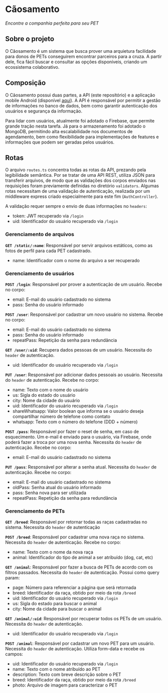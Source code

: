 # Cãosamento
*Encontre a companhia perfeita para seu PET*

## Sobre o projeto
O Cãosamento é um sistema que busca prover uma arquietura facilidade para donos de PETs conseguirem encontrar parceiros para a cruza. A partir dele, fica fácil buscar e consultar as opções disponíveis, criando um ecossistema colaborativo.

## Composição
O Cãosamento possui duas partes, a API (este reposítório) e a aplicação mobile Android (disponível [aqui](https://github.com/BrunoSantosPK/CaosamentoApp)). A API é responsável por permitir a gestão de informações no banco de dados, bem como garantir autenticação dos usuários e segurança da informação.

Para lidar com usuários, atualmente foi adotado o Firebase, que permite grande tração nesta tarefa. Já para o armazenamento foi adotado o MongoDB, permitindo alta escalabilidade nos documentos de agendamento, bem como flexibilidade para implementações de features e informações que podem ser geradas pelos usuários.

## Rotas
O arquivo `routes.ts` concentra todas as rotas da API, prezando pela legibilidade semântica. Por se tratar de uma API REST, utiliza JSON para transferir arquivos, de modo que as validações dos corpos enviados nas requisições foram previamente definidas no diretório `validators`. Algumas rotas necessitam de uma validação de autenticação, realizada por um middleware express criado especialmente para este fim (`AuthController`).

A validação requer sempre o envio de duas informações no `headers`:
- token: JWT recuperado via `/login`
- uid: Identificador do usuário recuperado via `/login`

### Gerenciamento de arquivos

**`GET /static/:name`**: Responsável por servir arquivos estáticos, como as fotos de perfil para cada PET cadastrado.
- name: Identificador com o nome do arquivo a ser recuperado

### Gerenciamento de usuários

**`POST /login`**: Responsável por prover a autenticação de um usuário. Recebe no corpo:
- email: E-mail do usuário cadastrado no sistema
- pass: Senha do usuário informado

**`POST /user`**: Responsável por cadastrar um novo usuário no sistema. Recebe no corpo:
- email: E-mail do usuário cadastrado no sistema
- pass: Senha do usuário informado
- repeatPass: Repetição da senha para redundância

**`GET /user/:uid`**: Recupera dados pessoas de um usuário. Necessita do `header` de autenticação.
- uid: Identificador do usuário recuperado via `/login`

**`PUT /user`**: Responsável por adicionar dados pessoais ao usuário. Necessita do `header` de autenticação. Recebe no corpo:
- name: Texto com o nome do usuário
- us: Sigla do estado do usuário
- city: Nome da cidade do usuário
- uid: Identificador do usuário recuperado via `/login`
- shareWhatsapp: Valor boolean que informa se o usuário deseja compartilhar número de telefone como contato
- whatsapp: Texto com o número do telefone (DDD + número)

**`POST /pass`**: Responsável por fazer o reset de senha, em caso de esquecimento. Um e-mail é enviado para o usuário, via Firebase, onde poderá fazer a troca por uma nova senha. Necessita do `header` de autenticação. Recebe no corpo:
- email: E-mail do usuário cadastrado no sistema

**`PUT /pass`**: Responsável por alterar a senha atual. Necessita do `header` de autenticação. Recebe no corpo:
- email: E-mail do usuário cadastrado no sistema
- oldPass: Senha atual do usuário informado
- pass: Senha nova para ser utilizada
- repeatPass: Repetição da senha para redundância

### Gerenciamento de PETs

**`GET /breed`**: Responsável por retornar todas as raças cadastradas no sistema. Necessita do `header` de autenticação

**`POST /breed`**: Responsável por cadastrar uma nova raça no sistema. Necessita do `header` de autenticação. Recebe no corpo:
- name: Texto com o nome da nova raça
- animal: Identificador do tipo de animal a ser atribuído (dog, cat, etc)

**`GET /animal`**: Responsável por fazer a busca de PETs de acordo com os filtros passados. Necessita do `header` de autenticação. Possui como query param:
- page: Número para referenciar a página que será retornada
- breed: Identificador da raça, obtido por meio da rota `/breed`
- uid: Identificador do usuário recuperado via `/login`
- us: Sigla do estado para buscar o animal
- city: Nome da cidade para buscar o animal

**`GET /animal/:uid`**: Responsável por recuperar todos os PETs de um usuário. Necessita do `header` de autenticação.
- uid: Identificador do usuário recuperado via `/login`

**`POST /animal`**: Responsável por cadastrar um novo PET para um usuário. Necessita do `header` de autenticação. Utiliza form-data e recebe os campos:
- uid: Identificador do usuário recuperado via `/login`
- name: Texto com o nome atribuído ao PET
- description: Texto com breve descrição sobre o PET
- breed: Identificador da raça, obtido por meio da rota `/breed`
- photo: Arquivo de imagem para caracterizar o PET